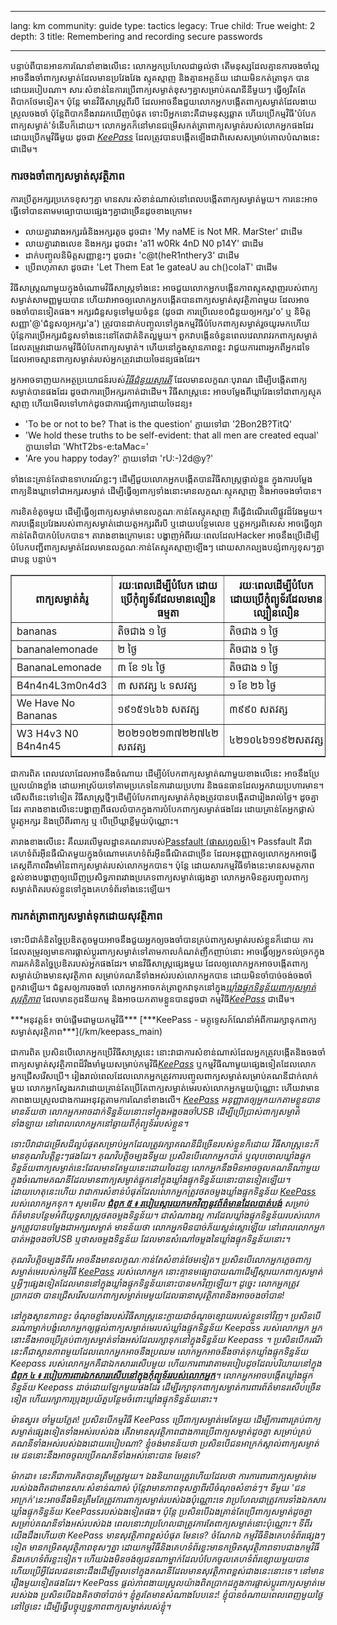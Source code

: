 

---

lang: km
community: guide
type: tactics
legacy: True
child: True
weight: 2
depth: 3
title: Remembering and recording secure passwords

---

បន្ទាប់ពីបានអានការណែនាំខាងលើនេះ លោកអ្នកប្រហែលជាឆ្ងល់ថា តើមនុស្សដែលគ្មានការចងចាំល្អ អាចនឹងចាំពាក្យសម្ងាត់ដែលមានប្រវែងវែង ស្មុគស្មាញ និងគ្មានអត្ថន័យ ដោយមិនកត់ត្រាទុក បានដោយរបៀបណា។ សារៈសំខាន់នៃការប្រើពាក្យសម្ងាត់ខុសៗគ្នាសម្រាប់គណនីនីមួយៗ ធ្វើឲ្យរឹតតែពិបាកថែមទៀត។ ប៉ុន្តែ មានវិធីសាស្ត្រពីរបី ដែលអាចនឹងជួយលោកអ្នកបង្កើតពាក្យសម្ងាត់ដែលងាយស្រួលចងចាំ ប៉ុន្តែពិបាកនឹងរាវរកឃើញបំផុត ទោះបីអ្នកនោះគឺជាមនុស្សឆ្លាត ហើយប្រើកម្មវិធី'បំបែកពាក្យសម្ងាត់'ទំនើបក៏ដោយ។ លោកអ្នកក៏នៅមានជម្រើសកត់ត្រាពាក្យសម្ងាត់របស់លោកអ្នកផងដែរ ដោយប្រើកម្មវិធីមួយ ដូចជា [*KeePass*](/km/glossary#KeePass) ដែលត្រូវបានបង្កើតឡើងជាពិសេសសម្រាប់គោលបំណងនេះជាដើម។ 

### ការចងចាំពាក្យសម្ងាត់សុវត្ថិភាព ###

ការប្រើតួអក្សរប្រភេទខុសៗគ្នា មានសារៈសំខាន់ណាស់នៅពេលបង្កើតពាក្យសម្ងាត់មួយ។ ការនេះអាចធ្វើទៅបានតាមមធ្យោបាយផ្សេងៗគ្នាជាច្រើនដូចខាងក្រោម៖

- លាយគ្នារវាងអក្សរធំនិងអក្សរតូច ដូចជា៖ 'My naME is Not MR. MarSter' ជាដើម
- លាយគ្នារវាងលេខ និងអក្សរ ដូចជា៖ 'a11 w0Rk 4nD N0 p14Y' ជាដើម
- ដាក់បញ្ចូលនិមិត្តសញ្ញាខ្លះៗ ដូចជា៖ 'c@t(heR1nthery3' ជាដើម
- ប្រើពហុភាសា ដូចជា៖ 'Let Them Eat 1e gateaU au ch()colaT' ជាដើម

វិធីសាស្ត្រណាមួយក្នុងចំណោមវិធីសាស្ត្រទាំងនេះ អាចជួយលោកអ្នកបង្កើនភាពស្មុគស្មាញរបស់ពាក្យសម្ងាត់សាមញ្ញមួយបាន ហើយវាអាចឲ្យលោកអ្នកបង្កើតបានពាក្យសម្ងាត់សុវត្ថិភាពមួយ ដែលអាចចងចាំបានទៀតផង។ អក្សរជំនួសទូទៅមួយចំនួន (ដូចជា ការប្រើលេខ០ជំនួយឲ្យអក្សរ'o' ឬ និមិត្តសញ្ញា'@'ជំនួសឲ្យអក្សរ'a') ត្រូវបានដាក់បញ្ចូលទៅក្នុងកម្មវិធីបំបែកពាក្យសម្ងាត់រួចយូរមកហើយ ប៉ុន្តែការប្រើអក្សរជំនួសទាំងនេះនៅតែជាគំនិតល្អមួយ។ ពួកវាបង្កើនចំនួនពេលវេលារាវរកពាក្យសម្ងាត់ ដែលតម្រូវដោយកម្មវិធីបំបែកពាក្យសម្ងាត់។  ហើយនៅក្នុងស្ថានភាពខ្លះ វាជួយការពារអ្នកពីអ្នកដទៃដែលអាចស្មានពាក្យសម្ងាត់របស់អ្នកត្រូវដោយចៃដន្យផងដែរ។

អ្នកអាចទាញយកអត្ថប្រយោជន៍របស់[*វិធីជំនួយស្មារតី*](/km/glossary#Mnemonic_device) ដែលមានលក្ខណៈបុរាណ ដើម្បីបង្កើតពាក្យសម្ងាត់បានផងដែរ ដូចជាការប្រើអក្សរកាត់ជាដើម។ វិធីសាស្ត្រនេះ អាចបម្លែងពីឃ្លាវែងទៅជាពាក្យស្មុគស្មាញ ហើយមើលទៅហាក់ដូចជាការផ្សំពាក្យដោយចៃដន្យ៖

- 'To be or not to be? That is the question' ក្លាយទៅជា '2Bon2B?TitQ' 
- 'We hold these truths to be self-evident: that all men are created equal' ក្លាយទៅជា 'WhtT2bs-e:taMac=' 
- 'Are you happy today?' ក្លាយទៅជា 'rU:-)2d@y?' 

ទាំងនេះគ្រាន់តែជាឧទាហរណ៍ខ្លះៗ ដើម្បីជួយលោកអ្នកបង្កើតបានវិធីសាស្ត្រផ្ទាល់ខ្លួន ក្នុងការបម្លែងពាក្យនិងឃ្លាទៅជាអក្សរសម្ងាត់ ដើម្បីធ្វើឲ្យពាក្យទាំងនោះមានលក្ខណៈស្មុគស្មាញ និងអាចចងចាំបាន។


ការខិតខំតូចមួយ ដើម្បីធ្វើឲ្យពាក្យសម្ងាត់មានលក្ខណៈកាន់តែស្មុគស្មាញ គឺធ្វើដំណើរលើផ្លូវដ៏វែងមួយ។ ការបង្កើនប្រវែងរបស់ពាក្យសម្ងាត់ដោយតួអក្សរពីរបី ឬដោយបន្ថែមលេខ ឬតួអក្សរពិសេស អាចធ្វើឲ្យវាកាន់តែពិបាកបំបែកបាន។ តារាងខាងក្រោមនេះ បង្ហាញអំពីរយៈពេលដែលHacker អាចនឹងប្រើដើម្បីបំបែកបញ្ជីពាក្យសម្ងាត់ដែលមានលក្ខណៈកាន់តែស្មុគស្មាញឡើងៗ ដោយសាកល្បងបន្សំពាក្យខុសៗគ្នាជាបន្ត បន្ទាប់។

<table border="1">
<tbody>
<tr>
<th>ពាក្យសម្ងាត់គំរូ </th>
<th>រយៈពេលដើម្បីបំបែក ដោយប្រើកុំព្យូទ័រដែលមានល្បឿនធម្មតា</th>
<th>រយៈពេលដើម្បីបំបែក ដោយប្រើកុំព្យូទ័រដែលមានល្បឿនលឿន</th>
</tr>
<tr>
<td>bananas</td>
<td>តិចជាង ១ ថ្ងៃ</td>
<td>តិចជាង ១ ថ្ងៃ</td>
</tr>
<tr>
<td>bananalemonade </td>
<td>២ ថ្ងៃ</td>
<td>តិចជាង ១ ថ្ងៃ</td>
</tr>
<tr>
<td>BananaLemonade</td>
<td>៣ ខែ ១៤ ថ្ងៃ</td>
<td>តិចជាង ១ ថ្ងៃ</td>
</tr>
<tr>
<td>B4n4n4L3m0n4d3</td>
<td>៣ សតវត្ស ៤ ទសវត្ស</td>
<td>១ ខែ ២៦ ថ្ងៃ</td>
</tr>
<tr>
<td>We Have No Bananas</td>
<td>១៩១៥១៤៦៦ សតវត្ស</td>
<td>៣៩៩០ សតវត្ស</td>
</tr>
<tr>
<td>W3 H4v3 N0 B4n4n45</td>
<td>២០២១០២១៣៧២២៧៤២ សតវត្ស</td>
<td>៤២១០៤៦១១៩២សតវត្ស</td>
</tr>
</tbody>
</table>


ជាការពិត ពេលវេលាដែលអាចនឹងចំណាយ ដើម្បីបំបែកពាក្យសម្ងាត់ណាមួយខាងលើនេះ អាចនឹងប្រែប្រួលយ៉ាងខ្លាំង ដោយអាស្រ័យទៅតាមប្រភេទនៃការវាយប្រហារ និងធនធានដែលអ្នកវាយប្រហារមាន។ លើសពីនេះទៅទៀត វិធីសាស្ត្រថ្មីៗដើម្បីបំបែកពាក្យសម្ងាត់កំពុងត្រូវបានបង្កើតជារៀងរាល់ថ្ងៃ។ ដូចគ្នាដែរ តារាងខាងលើនេះបង្ហាញពីផលលំបាកក្នុងការបំបែកពាក្យសម្ងាត់ផងដែរ ដោយគ្រាន់តែអ្នកផ្លាស់ប្តូរតួអក្សរ និងប្រើពីរពាក្យ ឬ បើប្រើឃ្លាខ្លីមួយប៉ុណ្ណោះ។

តារាងខាងលើនេះ គឺឈរលើមូលដ្ឋានគណនារបស់[Passfault (ផាសហ្វលថ៍)](https://passfault.appspot.com/password_strength.html)។ Passfault គឺជាគេហទំព័រអ៊ីនធឺណិតមួយក្នុងចំណោមគេហទំព័រអ៊ីនធឺណិតជាច្រើន ដែលអនុញ្ញាតឲ្យលោកអ្នកអាចធ្វើតេស្តពីភាពរឹងមាំនៃពាក្យសម្ងាត់របស់លោកអ្នកបាន។ ប៉ុន្តែ ដោយសារកម្មវិធីទាំងនេះមានសមត្ថភាពខ្ពស់ខាងបង្ហាញឲ្យឃើញប្រសិទ្ធភាពរវាងប្រភេទពាក្យសម្ងាត់ផ្សេងគ្នា លោកអ្នកមិនគួរបញ្ចូលពាក្យសម្ងាត់ពិតរបស់ខ្លួនទៅក្នុងគេហទំព័រទាំងនេះឡើយ។

### ការកត់ត្រាពាក្យសម្ងាត់ទុកដោយសុវត្ថិភាព ###

ទោះបីជាគំនិតច្នៃប្រឌិតតូចមួយអាចនឹងជួយអ្នកឲ្យចងចាំបានគ្រប់ពាក្យសម្ងាត់របស់ខ្លួនក៏ដោយ  ការដែលតម្រូវឲ្យមានការផ្លាស់ប្តូរពាក្យសម្ងាត់ទៅតាមកាលកំណត់ញឹកញាប់នោះ អាចធ្វើឲ្យអ្នកទល់ច្រកក្នុងការរកគំនិតច្នៃប្រឌិតរបស់អ្នកផងដែរ។ មានវិធីសាស្ត្រផ្សេងមួយ ដែលឲ្យលោកអ្នកអាចបង្កើតពាក្យសម្ងាត់យ៉ាងមានសុវត្ថិភាព សម្រាប់គណនីទាំងអស់របស់លោកអ្នកបាន ដោយមិនចាំបាច់ចង់ចងចាំពួកវាឡើយ។ ជំនួសឲ្យការចងចាំ លោកអ្នកអាចកត់ត្រាពួកវាទុកនៅក្នុង[*ឃ្លាំងផ្ទុកទិន្នន័យពាក្យសម្ងាត់សុវត្ថិភាព*](/km/glossary#Secure_password_database) ដែលមានកូដនីយកម្ម និងអាចយកតាមខ្លួនបានដូចជា កម្មវិធី[*KeePass*](/km/glossary#KeePass) ជាដើម។

<div class="getstarted" markdown="1">
***អនុវត្តន៍៖ ចាប់ផ្តើមជាមួយកម្មវិធី*** [***KeePass - មគ្គុទ្ទេសក៍ណែនាំអំពីការរក្សាទុកពាក្យសម្ងាត់សុវត្ថិភាព***](/km/keepass_main)
</div>

ជាការពិត ប្រសិនបើលោកអ្នកប្រើវិធីសាស្ត្រនេះ នោះវាជាការសំខាន់ណាស់ដែលអ្នកត្រូវបង្កើតនិងចងចាំពាក្យសម្ងាត់សុវត្ថិភាពដ៏រឹងមាំមួយសម្រាប់កម្មវិធី[*KeePass*](/km/glossary#KeePass) ឬកម្មវិធីណាមួយផ្សេងទៀតដែលលោកអ្នកជ្រើសរើសប្រើ។ រៀងរាល់ពេលដែលលោកអ្នកត្រូវការបញ្ចូលពាក្យសម្ងាត់សម្រាប់គណនីជាក់លាក់មួយ លោកអ្នកស្វែងរកវាដោយគ្រាន់តែប្រើតែពាក្យសម្ងាត់មេរបស់លោកអ្នកមួយប៉ុណ្ណោះ ហើយវាមានភាពងាយស្រួលជាងការរអនុវត្តតាមការណែនាំខាងលើ។
<i>*[KeePass](/km/glossary#KeePass)* អនុញ្ញាតឲ្យអ្នកយកតាមខ្លួនបាន មានន័យថា លោកអ្នកអាចដាក់ទិន្នន័យនោះទៅក្នុងអង្គចងចាំUSB  ដើម្បីប្រើប្រាស់ពាក្យសម្ងាត់ទាំងឡាយ នៅពេលលោកអ្នកនៅឆ្ងាយពីកុំព្យូទ័ររបស់ខ្លួន។

ទោះបីវាជាជម្រើសដ៏ល្អបំផុតសម្រាប់អ្នកដែលត្រូវរក្សាគណនីដ៏ច្រើនរបស់ខ្លួនក៏ដោយ  វិធីសាស្ត្រនេះក៏មានគុណវិបត្តិខ្លះៗផងដែរ។ គុណវិបត្តិចម្បងទីមួយ ប្រសិនបើលោកអ្នកបាត់ ឬលុបចោលឃ្លាំងផ្ទុកទិន្នន័យពាក្យសម្ងាត់នេះដែលមានតែមួយនេះដោយចៃដន្យ លោកអ្នកនឹងមិនអាចចូលគណនីណាមួយ ក្នុងចំណោមគណនីដែលមានពាក្យសម្ងាត់ផ្ទុកនៅក្នុងឃ្លាំងផ្ទុកទិន្នន័យនោះបានទៀតឡើយ។ ដោយហេតុនេះហើយ វាជាការសំខាន់បំផុតដែលលោកអ្នកត្រូវថតចម្លងឃ្លាំងផ្ទុកទិន្នន័យ [*KeePass*](/km/glossary#KeePass) របស់លោកអ្នកទុក។ សូមមើល [***ជំពូក ៥ ៖ របៀបស្តារយកមកវិញនូវព័ត៌មានដែលបាត់បង់***](/km/chapter-5) សម្រាប់ព័ត៌មានបន្ថែមអំពីយុទ្ធសាស្ត្រថតចម្លងទិន្នន័យ។ ជាសំណាងល្អ ការដែលឃ្លាំងផ្ទុកទិន្នន័យរបស់លោកអ្នកត្រូវបានបម្លែងជាអក្សរសម្ងាត់ មានន័យថា លោកអ្នកមិនបាច់ភ័យស្លន់ស្លោឡើយ នៅពេលលោកអ្នកបាត់អង្គចងចាំUSB ឬថាសចម្លងទិន្នន័យ ដែលមានសំណៅចម្លងនៃឃ្លាំងផ្ទុកទិន្នន័យនោះ។


គុណវិបត្តិចម្បងទីពីរ អាចនឹងមានលក្ខណៈកាន់តែសំខាន់ថែមទៀត។ ប្រសិនបើលោកអ្នកភ្លេចពាក្យសម្ងាត់មេរបស់កម្មវិធី [*KeePass*](/km/glossary#KeePass) របស់លោកអ្នក  នោះគ្មានមធ្យោបាយណាដើម្បីស្តារយកពាក្យសម្ងាត់ ឬអ្វីៗផ្សេងទៀតដែលមាននៅក្នុងឃ្លាំងផ្ទុកទិន្នន័យនោះបានមកវិញឡើយ។ ដូច្នេះ លោកអ្នកត្រូវប្រាកដថា បានជ្រើសរើសយកពាក្យសម្ងាត់មេមួយដែលធានាសុវត្ថិភាពនិងអាចចងចាំបាន!

នៅក្នុងស្ថានភាពខ្លះ ចំណុចខ្លាំងរបស់វិធីសាស្ត្រនេះក្លាយជាចំណុចខ្សោយរបស់ខ្លួនទៅវិញ។ ប្រសិនបើនរណាម្នាក់បង្ខំលោកអ្នកឲ្យផ្តល់ពាក្យសម្ងាត់មេរបស់ឃ្លាំងផ្ទុកទិន្នន័យ Keepass របស់លោកអ្នក  អ្នកនោះនឹងអាចប្រើគ្រប់ពាក្យសម្ងាត់ទាំងអស់ដែលរក្សាទុកនៅក្នុងទិន្នន័យ Keepass ។ ប្រសិនបើករណីនេះគឺជាស្ថានភាពមួយដែលលោកអ្នកអាចនឹងប្រឈម លោកអ្នកអាចនឹងចាត់ទុកឃ្លាំងផ្ទុកទិន្នន័យ Keepass របស់លោកអ្នកគឺជាឯកសាររសើបមួយ ហើយការពារវាតាមរបៀបដូចដែលបរិយាយនៅក្នុង [***ជំពូក ៤ ៖ របៀបការពារឯកសាររសើបនៅក្នុងកុំព្យូទ័ររបស់លោកអ្នក***](/km/chapter-4)។ លោកអ្នកអាចបង្កើតឃ្លាំងផ្ទុកទិន្នន័យ Keepass ដាច់ដោយឡែកមួយផងដែរ ដើម្បីរក្សាទុកពាក្យសម្ងាត់ការពារព័ត៌មានរសើបច្រើនទៀត ហើយរក្សាការប្រុងប្រយ័ត្នបន្ថែមចំពោះឃ្លាំងផ្ទុកទិន្នន័យនោះ។
 
<div class="background" markdown="1">
ម៉ានសួរ៖ ចាំមួយភ្លែត! ប្រសិនបើកម្មវិធី KeePass ប្រើពាក្យសម្ងាត់មេតែមួយ ដើម្បីការពារគ្រប់ពាក្យសម្ងាត់ផ្សេងទៀតទាំងអស់របស់ឯង តើវាមានសុវត្ថិភាពជាងការប្រើពាក្យសម្ងាត់ដូចគ្នា សម្រាប់គ្រប់គណនីទាំងអស់របស់ឯងដោយរបៀបណា? ខ្ញុំចង់មានន័យថា ប្រសិនបើជនអាក្រក់ស្គាល់ពាក្យសម្ងាត់មេ  ជននោះនឹងអាចចូលប្រើគណនីទាំងអស់នោះបាន មែនទេ?

ម៉ាកដា៖ នេះគឺជាការគិតបានត្រឹមត្រូវមួយ។ ឯងនិយាយត្រូវហើយដែលថា ការការពារពាក្យសម្ងាត់មេរបស់ឯងពិតជាមានសារៈសំខាន់ណាស់  ប៉ុន្តែវាមានភាពខុសគ្នាពីរបីចំណុចសំខាន់ៗ។ ទីមួយ 'ជនអាក្រក់'នេះអាចនឹងមិនត្រឹមតែត្រូវការពាក្យសម្ងាត់របស់ឯងប៉ុណ្ណោះទេ  វាប្រហែលជាត្រូវការទាំងឯកសារឃ្លាំងផ្ទុកទិន្នន័យ KeePassរបស់ឯងទៀតផង។ ប៉ុន្តែ ប្រសិនបើឯងគ្រាន់តែប្រើពាក្យសម្ងាត់ដូចគ្នា សម្រាប់គណនីទាំងអស់របស់ឯង ពេលនោះវាប្រហែលជាត្រូវការតែពាក្យសម្ងាត់នោះប៉ុណ្ណោះ។ ទីពីរ យើងដឹងហើយថា KeePass មានសុវត្ថិភាពខ្ពស់បំផុត មែនទេ? ចំណែកឯ កម្មវិធីនិងគេហទំព័រផ្សេងៗទៀត មានកម្រិតសុវត្ថិភាពខុសៗគ្នា ដោយកម្មវិធីនិងគេហទំព័រខ្លះមានកម្រិតសុវត្ថិភាពទាបជាងកម្មវិធីនិងគេហទំព័រខ្លះទៀត។ ហើយឯងមិនចង់ឲ្យជនណាម្នាក់ដែលបំបែកចូលគេហទំព័រខ្សោយមួយបាន ហើយប្រើអ្វីដែលជននោះដឹងដើម្បីចូលទៅក្នុងគណនីដែលមានសុវត្ថិភាពខ្ពស់ជាងនេះនោះទេ។ នៅមានរឿងមួយទៀតផងដែរ។ KeePass ផ្លល់ភាពងាយស្រួលយ៉ាងពិតប្រាកដក្នុងការផ្លាស់ប្តូរពាក្យសម្ងាត់មេរបស់ឯង ប្រសិនបើឯងគិតថាចាំបាច់។ ខ្ញុំគួរតែមានសំណាងបែបនេះ! ខ្ញុំបានចំណាយពេលពេញមួយថ្ងៃនៅថ្ងៃនេះ ដើម្បីធ្វើបច្ចុប្បន្នភាពពាក្យសម្ងាត់របស់ខ្ញុំ។
</div>


